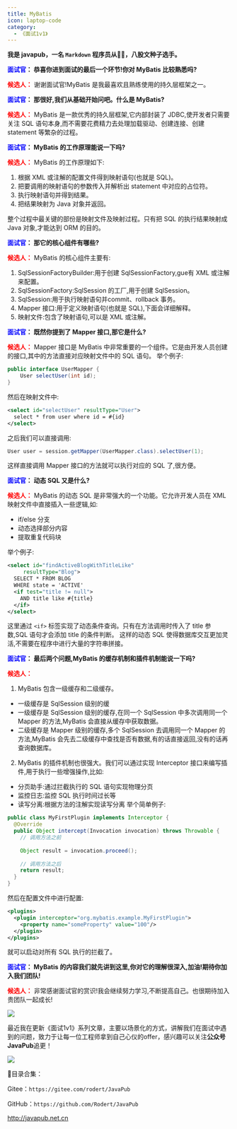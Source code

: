 ```yaml
---
title: MyBatis
icon: laptop-code
category:
  - 《面试1v1》
---
```






**我是 javapub，一名 `Markdown` 程序员从👨‍💻，八股文种子选手。**



**<font color=blue>面试官</font>： 恭喜你进到面试的最后一个环节!你对 MyBatis 比较熟悉吗?**

**<font color=red>候选人：</font>** 谢谢面试官!MyBatis 是我最喜欢且熟练使用的持久层框架之一。

**<font color=blue>面试官</font>： 那很好,我们从基础开始问吧。什么是 MyBatis?**

**<font color=red>候选人：</font>** MyBatis 是一款优秀的持久层框架,它内部封装了 JDBC,使开发者只需要关注 SQL 语句本身,而不需要花费精力去处理加载驱动、创建连接、创建 statement 等繁杂的过程。

**<font color=blue>面试官</font>： MyBatis 的工作原理能说一下吗?**

**<font color=red>候选人：</font>** MyBatis 的工作原理如下:

1. 根据 XML 或注解的配置文件得到映射语句(也就是 SQL)。
2. 把要调用的映射语句的参数传入并解析出 statement 中对应的占位符。
3. 执行映射语句并得到结果。
4. 把结果映射为 Java 对象并返回。

整个过程中最关键的部份是映射文件及映射过程。只有把 SQL 的执行结果映射成 Java 对象,才能达到 ORM 的目的。

**<font color=blue>面试官</font>： 那它的核心组件有哪些?**

**<font color=red>候选人：</font>** MyBatis 的核心组件主要有:

1. SqlSessionFactoryBuilder:用于创建 SqlSessionFactory,gue有 XML 或注解来配置。
2. SqlSessionFactory:SqlSession 的工厂,用于创建 SqlSession。
3. SqlSession:用于执行映射语句并commit、rollback 事务。
4. Mapper 接口:用于定义映射语句(也就是 SQL),下面会详细解释。
5. 映射文件:包含了映射语句,可以是 XML 或注解。

**<font color=blue>面试官</font>： 既然你提到了 Mapper 接口,那它是什么?**

**<font color=red>候选人：</font>** Mapper 接口是 MyBatis 中非常重要的一个组件。它是由开发人员创建的接口,其中的方法直接对应映射文件中的 SQL 语句。
举个例子:

```java
public interface UserMapper {
    User selectUser(int id);
} 
```

然后在映射文件中:

```xml
<select id="selectUser" resultType="User">
  select * from user where id = #{id}
</select>
```

之后我们可以直接调用:

```java
User user = session.getMapper(UserMapper.class).selectUser(1);
```

这样直接调用 Mapper 接口的方法就可以执行对应的 SQL 了,很方便。

**<font color=blue>面试官</font>： 动态 SQL 又是什么?**

**<font color=red>候选人：</font>** MyBatis 的动态 SQL 是非常强大的一个功能。它允许开发人员在 XML 映射文件中直接插入一些逻辑,如:

- if/else 分支
- 动态选择部分内容
- 提取重复代码块

举个例子:

```xml
<select id="findActiveBlogWithTitleLike"
     resultType="Blog">
  SELECT * FROM BLOG 
  WHERE state = 'ACTIVE' 
  <if test="title != null">
    AND title like #{title}
  </if>
</select>
```

这里通过 `<if>` 标签实现了动态条件查询。只有在方法调用时传入了 title 参数,SQL 语句才会添加 title 的条件判断。
这样的动态 SQL 使得数据库交互更加灵活,不需要在程序中进行大量的字符串拼接。

**<font color=blue>面试官</font>： 最后两个问题,MyBatis 的缓存机制和插件机制能说一下吗?**

**<font color=red>候选人：</font>** 

1. MyBatis 包含一级缓存和二级缓存。

- 一级缓存是 SqlSession 级别的缓 
- 一级缓存是 SqlSession 级别的缓存,在同一个 SqlSession 中多次调用同一个 Mapper 的方法,MyBatis 会直接从缓存中获取数据。
- 二级缓存是 Mapper 级别的缓存,多个 SqlSession 去调用同一个 Mapper 的方法,MyBatis 会先去二级缓存中查找是否有数据,有的话直接返回,没有的话再查询数据库。

2. MyBatis 的插件机制也很强大。我们可以通过实现 Interceptor 接口来编写插件,用于执行一些增强操作,比如:

- 分页助手:通过拦截执行的 SQL 语句实现物理分页
- 监控日志:监控 SQL 执行时间过长等
- 读写分离:根据方法的注解实现读写分离
举个简单例子:

```java
public class MyFirstPlugin implements Interceptor {
  @Override
  public Object intercept(Invocation invocation) throws Throwable {
    // 调用方法之前
    
    Object result = invocation.proceed();
    
    // 调用方法之后
    return result;
  }
}
```

然后在配置文件中进行配置:

```xml
<plugins>
  <plugin interceptor="org.mybatis.example.MyFirstPlugin"> 
    <property name="someProperty" value="100"/>
  </plugin> 
</plugins>
```

就可以启动对所有 SQL 执行的拦截了。

**<font color=blue>面试官</font>： MyBatis 的内容我们就先讲到这里,你对它的理解很深入,加油!期待你加入我们团队!**

**<font color=red>候选人：</font>** 非常感谢面试官的赏识!我会继续努力学习,不断提高自己。也很期待加入贵团队一起成长!



![](https://ghproxy.com/https://raw.githubusercontent.com/Rodert/javapub_oss/main/other/26.jpg?raw=true)


最近我在更新《面试1v1》系列文章，主要以场景化的方式，讲解我们在面试中遇到的问题，致力于让每一位工程师拿到自己心仪的offer，感兴趣可以关注**公众号JavaPub**追更！


![](https://javapub-common-oss.oss-cn-beijing.aliyuncs.com/javapub/2024%2F06%2F06%2F20240606-225632.png)


🎁目录合集：

Gitee：`https://gitee.com/rodert/JavaPub`

GitHub：`https://github.com/Rodert/JavaPub`


<http://javapub.net.cn>


